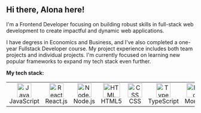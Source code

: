 ## Hi there, Alona here!

I'm a Frontend Developer focusing on building robust skills in full-stack web development to create impactful and dynamic web applications.

I have degress in Economics and Business, and I've also completed a one-year Fullstack Developer course. My project experience includes both team projects and individual projects. I'm currently focused on learning new popular frameworks to expand my tech stack even further.

**My tech stack:**

<table style=" text-align: center;">
    <tr>
        <td align="center"  width="88">
            <img src="https://upload.wikimedia.org/wikipedia/commons/thumb/6/6a/JavaScript-logo.png/32px-JavaScript-logo.png" alt="JavaScript Logo" height="38">
            <br>
            <span>JavaScript</span>
        </td>
        <td align="center"  width="88">
            <img src="https://upload.wikimedia.org/wikipedia/commons/thumb/a/a7/React-icon.svg/32px-React-icon.svg.png" alt="React Logo" height="38">
            <br>
            <span>React.js</span>
        </td>
        <td align="center"  width="88">
            <img src="https://upload.wikimedia.org/wikipedia/commons/d/d9/Node.js_logo.svg" alt="Node.js Logo" height="38">
            <br>
            <span>Node.js</span>
        </td>
        <td align="center"  width="88">
            <img src="https://upload.wikimedia.org/wikipedia/commons/thumb/6/61/HTML5_logo_and_wordmark.svg/240px-HTML5_logo_and_wordmark.svg.png" alt="HTML Logo" width="45" height="38">
            <br>
            <span>HTML5</span>
        </td>
        <td align="center"  width="88">
            <img src="https://upload.wikimedia.org/wikipedia/commons/thumb/d/d5/CSS3_logo_and_wordmark.svg/245px-CSS3_logo_and_wordmark.svg.png" alt="CSS Logo" height="38">
            <br>
            <span>CSS</span>
        </td>
        <td align="center"  width="88">
            <img src="https://raw.githubusercontent.com/remojansen/logo.ts/master/ts.png" alt="TypeScript Logo" height="38">
            <br>
            <span>TypeScript</span>
        </td>
        <td align="center"  width="88">
            <img src="https://webassets.mongodb.com/_com_assets/cms/mongodb_logo1-76twgcu2dm.png" alt="MongoDB Logo" width="65" height="38">
            <br>
            <span>MongoDB</span>
        </td>
        <td align="center"  width="88">
            <img src="https://upload.wikimedia.org/wikipedia/commons/thumb/9/96/Sass_Logo_Color.svg/1200px-Sass_Logo_Color.svg.png" alt="Sass Logo" height="38">
            <br>
            <span>Sass</span>
        </td>
         <td align="center"  width="88">
    <img src="https://upload.wikimedia.org/wikipedia/commons/7/79/Docker_%28container_engine%29_logo.png" alt="Docker Logo" height="38">
            <br>
            <span>Docker</span>
        </td>
         <td align="center"  width="88">
    <img src="https://assets.getpostman.com/common-share/postman-logo-horizontal-white.svg" alt="Postman Logo" height="38">
            <br>
            <span>Postman</span>
        </td>
               <td align="center"  width="88">
    <img src="https://upload.wikimedia.org/wikipedia/commons/3/33/Figma-logo.svg" alt="Figma Logo"  width="32" height="38">
            <br>
            <span>Figma</span>
        </td>
         <td align="center"  width="88">
    <img src="https://upload.wikimedia.org/wikipedia/commons/thumb/e/e0/Git-logo.svg/1280px-Git-logo.svg.png" alt="Git Logo"  width="32" height="38">
            <br>
            <span>Git</span>
        </td>
    </tr>
</table>

<!-- <div style="display: flex; justify-content: center; gap: 20px; flex-wrap: nowrap; overflow-x: auto;">
  <div style="text-align: center;">
   <img src="https://upload.wikimedia.org/wikipedia/commons/thumb/6/6a/JavaScript-logo.png/32px-JavaScript-logo.png" alt="JavaScript Logo"  height="38"/>
   <br>
    <span>JavaScript</span>
    </br>
</div>
    <div>
 <img src="https://upload.wikimedia.org/wikipedia/commons/thumb/a/a7/React-icon.svg/32px-React-icon.svg.png" alt="React Logo"   height="38"/>
 <br>
    <span>React.js</span>
    </br>
</div>
 <div>
<img src="https://upload.wikimedia.org/wikipedia/commons/d/d9/Node.js_logo.svg" alt="Node.js Logo" height="38"/>
 <br>
    <span>Node.js</span>
    </br>
</div>
<div>
<img src="https://upload.wikimedia.org/wikipedia/commons/thumb/6/61/HTML5_logo_and_wordmark.svg/240px-HTML5_logo_and_wordmark.svg.png" alt="HTML Logo" height="38"/>
 <br>
    <span>HTML</span>
    </br>
</div>
<div>
<img src="https://upload.wikimedia.org/wikipedia/commons/thumb/d/d5/CSS3_logo_and_wordmark.svg/245px-CSS3_logo_and_wordmark.svg.png" alt="CSS Logo" height="38"/>
 <br>
    <span>CSS</span>
    </br>
</div>
<div style="text-align: center;">
<img src="https://raw.githubusercontent.com/remojansen/logo.ts/master/ts.png" alt="TS Logo" height="38"/>
 <br>
    <span>TypeScript</span>
    </br>
</div>
<div>
<img src="https://webassets.mongodb.com/_com_assets/cms/mongodb_logo1-76twgcu2dm.png" alt="MongoDB Logo"  width="65"height="38"/>
 <br>
    <span>MongoDB</span>
    </br>
</div>
<div>
<img src="https://upload.wikimedia.org/wikipedia/commons/thumb/9/96/Sass_Logo_Color.svg/1200px-Sass_Logo_Color.svg.png" alt="Sass Logo" height="38"/>
 <br>
    <span>Sass</span>
    </br>
</div>
</div> -->

<!--
**NZAlona/NZAlona** is a ✨ _special_ ✨ repository because its `README.md` (this file) appears on your GitHub profile.

Here are some ideas to get you started:

- 🔭 I’m currently working on ...
- 🌱 I’m currently learning ...
- 👯 I’m looking to collaborate on ...
- 🤔 I’m looking for help with ...
- 💬 Ask me about ...
- 📫 How to reach me: ...
- 😄 Pronouns: ...
- ⚡ Fun fact: ...
-->
